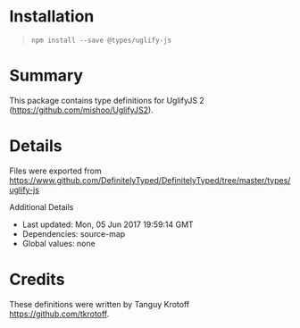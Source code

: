 # Installation
> `npm install --save @types/uglify-js`

# Summary
This package contains type definitions for UglifyJS 2 (https://github.com/mishoo/UglifyJS2).

# Details
Files were exported from https://www.github.com/DefinitelyTyped/DefinitelyTyped/tree/master/types/uglify-js

Additional Details
 * Last updated: Mon, 05 Jun 2017 19:59:14 GMT
 * Dependencies: source-map
 * Global values: none

# Credits
These definitions were written by Tanguy Krotoff <https://github.com/tkrotoff>.
